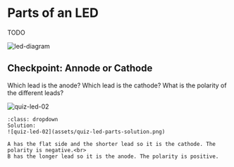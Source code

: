 # Parts of an LED

TODO

![led-diagram](assets/led-diagram.png)

## Checkpoint: Annode or Cathode

Which lead is the anode? Which lead is the cathode? What is the polarity of the different leads?

![quiz-led-02](assets/quiz-led-parts.png)


```{admonition} Click here to reveal the solutions.
:class: dropdown
Solution:
![quiz-led-02](assets/quiz-led-parts-solution.png)

A has the flat side and the shorter lead so it is the cathode. The polarity is negative.<br>
B has the longer lead so it is the anode. The polarity is positive. 


```

